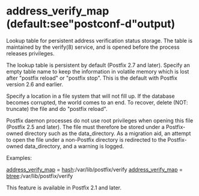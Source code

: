 # address_verify_map (default:see"postconf-d"output) 


Lookup table for persistent address verification status
storage.  The table is maintained by the verify(8) service, and
is opened before the process releases privileges.



The lookup table is persistent by default (Postfix 2.7 and later).
Specify an empty table name to keep the information in volatile
memory which is lost after "postfix reload" or "postfix
stop". This is the default with Postfix version 2.6 and earlier.



Specify a location in a file system that will not fill up. If the
database becomes corrupted, the world comes to an end. To recover,
delete (NOT: truncate) the file and do "postfix reload".


 Postfix daemon processes do not use root privileges when opening
this file (Postfix 2.5 and later).  The file must therefore be
stored under a Postfix-owned directory such as the data_directory.
As a migration aid, an attempt to open the file under a non-Postfix
directory is redirected to the Postfix-owned data_directory, and a
warning is logged. 


Examples:



<a href="postconf.5.html#address_verify_map">address_verify_map</a> = <a href="DATABASE_README.html#types">hash</a>:/var/lib/postfix/verify
<a href="postconf.5.html#address_verify_map">address_verify_map</a> = <a href="DATABASE_README.html#types">btree</a>:/var/lib/postfix/verify



This feature is available in Postfix 2.1 and later.



